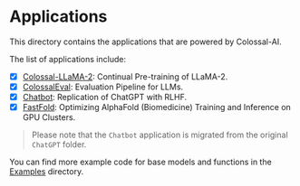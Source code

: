 # Applications

This directory contains the applications that are powered by Colossal-AI.

The list of applications include:

- [X] [Colossal-LLaMA-2](./Colossal-LLaMA-2/): Continual Pre-training of LLaMA-2.
- [X] [ColossalEval](./ColossalEval): Evaluation Pipeline for LLMs.
- [X] [Chatbot](./Chat/README.md): Replication of ChatGPT with RLHF.
- [X] [FastFold](https://github.com/hpcaitech/FastFold): Optimizing AlphaFold (Biomedicine) Training and Inference on GPU Clusters.

> Please note that the `Chatbot` application is migrated from the original `ChatGPT` folder.

You can find more example code for base models and functions in the [Examples](https://github.com/hpcaitech/ColossalAI/tree/main/examples) directory.
